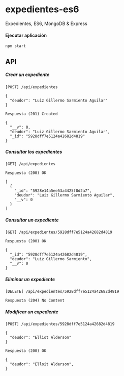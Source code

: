 # expedientes-es6

Expedientes, ES6, MongoDB & Express

#### Ejecutar aplicación

    npm start

## API

##### Crear un expediente

    [POST] /api/expedientes

    {
      "deudor": "Luiz Gillermo Sarmiento Aguilar"
    }

    Respuesta (201) Created

    {
      "__v": 0,
      "deudor": "Luiz Gillermo Sarmiento Aguilar",
      "_id": "5928dff7e5124a42682d4819"
    }

##### Consultar los expedientes

    [GET] /api/expedientes

    Respuesta (200) OK

    [
      {
        "_id": "5928e14a5ee53a4425f8d2a7",
        "deudor": "Luiz Gillermo Sarmiento Aguilar",
        "__v": 0
      }
    ]

##### Consultar un expediente

    [GET] /api/expedientes/5928dff7e5124a42682d4819

    Respuesta (200) OK

    {
      "_id": "5928dff7e5124a42682d4819",
      "deudor": "Luiz Gillermo Sarmiento",
      "__v": 0
    }


##### Eliminar un expediente

    [DELETE] /api/expedientes/5928dff7e5124a42682d4819

    Respuesta (204) No Content


##### Modificar un expediente

    [POST] /api/expedientes/5928dff7e5124a42682d4819

    {
      "deudor": "Elliot Alderson"
    }

    Respuesta (200) OK

    {
      "deudor": "Elloit Alderson",
    }

